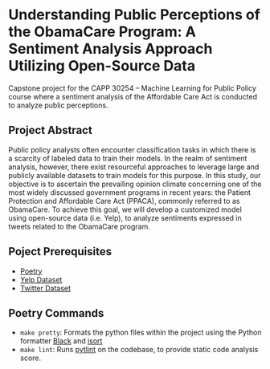 # Understanding Public Perceptions of the ObamaCare Program: A Sentiment Analysis Approach Utilizing Open-Source Data

Capstone project for the CAPP 30254 – Machine Learning for Public Policy course where a sentiment analysis of the Affordable Care Act is conducted to analyze public perceptions.

## Project Abstract

Public policy analysts often encounter classification tasks in which there is a scarcity of labeled data to train their models. In the realm of sentiment analysis, however, there exist resourceful approaches to leverage large and publicly available datasets to train models for this purpose. In this study, our objective is to ascertain the prevailing opinion climate concerning one of the most widely discussed government programs in recent years: the Patient Protection and Affordable Care Act (PPACA), commonly referred to as ObamaCare. To achieve this goal, we will develop a customized model using open-source data (i.e. Yelp), to analyze sentiments expressed in tweets related to the ObamaCare program.

## Poject Prerequisites
 - [Poetry](https://python-poetry.org/docs/basic-usage/)
 - [Yelp Dataset](https://www.yelp.com/dataset/download)
 - [Twitter Dataset](https://developer.twitter.com/en/docs/twitter-api)
 
 ## Poetry Commands 
- `make pretty`: Formats the python files within the project using the Python formatter [Black](https://github.com/psf/black) and [isort](https://pycqa.github.io/isort/)
- `make lint`: Runs [pytlint](https://pypi.org/project/pylint/) on the codebase, to provide static code analysis score.

